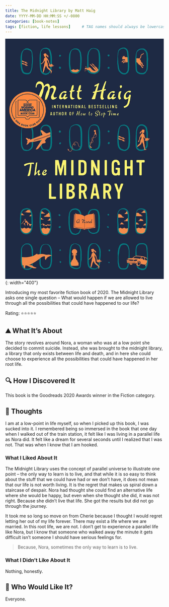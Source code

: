 ```yaml
---
title: The Midnight Library by Matt Haig
date: YYYY-MM-DD HH:MM:SS +/-0800
categories: [book-notes]
tags: [fiction, life lessons]     # TAG names should always be lowercase
---
```


![img](/assets/img/the-midnight-lib.jpg){: width="400"}

Introducing my most favorite fiction book of 2020. The Midnight Library asks one single question – What would happen if we are allowed to live through all the possibilities that could have happened to our life?

Rating: ⭐⭐⭐⭐⭐

## ⛰ What It’s About

The story revolves around Nora, a woman who was at a low point she decided to commit suicide. Instead, she was brought to the midnight library, a library that only exists between life and death, and in here she could choose to experience all the possibilities that could have happened in her root life.

## 🔍 How I Discovered It

This book is the Goodreads 2020 Awards winner in the Fiction category.

## 🧠 Thoughts

I am at a low-point in life myself, so when I picked up this book, I was sucked into it. I remembered being so immersed in the book that one day when I walked out of the train station, it felt like I was living in a parallel life as Nora did. It felt like a dream for several seconds until I realized that I was not. That was when I know that I am hooked.

### What I Liked About It
The Midnight Library uses the concept of parallel universe to illustrate one point – the only way to learn is to live, and that while it is so easy to think about the stuff that we could have had or we don’t have, it does not mean that our life is not worth living. It is the regret that makes us spiral down a staircase of despair. Nora had thought she could find an alternative life where she would be happy, but even when she thought she did, it was not right. Because she didn’t live that life. She got the results but did not go through the journey.

It took me so long so move on from Cherie because I thought I would regret letting her out of my life forever. There may exist a life where we are married. In this root life, we are not. I don’t get to experience a parallel life like Nora, but I know that someone who walked away the minute it gets difficult isn’t someone I should have serious feelings for.

> Because, Nora, sometimes the only way to learn is to live.  

### What I Didn’t Like About It

Nothing, honestly.

## 🥰 Who Would Like It?

Everyone.
